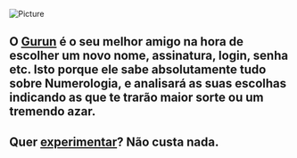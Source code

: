 ![Picture](http://carlosrobertofreire.github.io//gurun/images/logo128.4cf5cccc.png)

## O [Gurun](http://carlosrobertofreire.github.io/gurun) é o seu melhor amigo na hora de escolher um novo nome, assinatura, login, senha etc. Isto porque ele sabe absolutamente tudo sobre Numerologia, e analisará as suas escolhas indicando as que te trarão maior sorte ou um tremendo azar. 

## Quer [experimentar](http://carlosrobertofreire.github.io/gurun)? Não custa nada.
